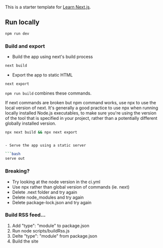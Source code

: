 This is a starter template for [Learn Next.js](https://nextjs.org/learn).

## Run locally

```bash
npm run dev 
```

### Build and export 
- Build the app using next's build process

```bash
next build
```

- Export the app to static HTML

```bash
next export
```

`npm run build` combines these commands. 

If next commands are broken but npm command works, use npx to use the local version of next. It's generally a good practice to use npx when running locally installed Node.js executables, to make sure you're using the version of the tool that is specified in your project, rather than a potentially different globally installed version.

```bash
npx next build && npx next export
```

```bash

- Serve the app using a static server

```bash
serve out
```


### Breaking? 

- Try looking at the node version in the ci.yml
- Use npx rather than global version of commands (ie. next) 
- Delete .next folder and try again
- Delete node_modules and try again
- Delete package-lock.json and try again



### Build RSS feed...

1. Add "type": "module" to package.json
2. Run node scripts/buildRss.js
3. Delte "type": "module" from package.json
4. Build the site
